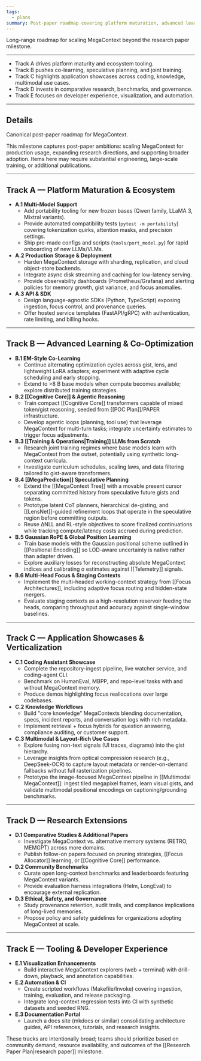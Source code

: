 ```yaml
---
tags:
  - plans
summary: Post-paper roadmap covering platform maturation, advanced learning, applications, research extensions, and developer experience.
---
```

Long-range roadmap for scaling MegaContext beyond the research paper milestone.

---

- Track A drives platform maturity and ecosystem tooling.
- Track B pushes co-learning, speculative planning, and joint training.
- Track C highlights application showcases across coding, knowledge, multimodal use cases.
- Track D invests in comparative research, benchmarks, and governance.
- Track E focuses on developer experience, visualization, and automation.

---
## Details

Canonical post-paper roadmap for MegaContext.

This milestone captures post-paper ambitions: scaling MegaContext for production usage, expanding research directions, and supporting broader adoption. Items here may require substantial engineering, large-scale training, or additional publications.

---
## Track A — Platform Maturation & Ecosystem
- **A.1 Multi-Model Support**
  - Add portability tooling for new frozen bases (Qwen family, LLaMA 3, Mixtral variants).
  - Provide automated compatibility tests (`pytest -m portability`) covering tokenization quirks, attention masks, and precision settings.
  - Ship pre-made configs and scripts (`tools/port_model.py`) for rapid onboarding of new LLMs/VLMs.
- **A.2 Production Storage & Deployment**
  - Harden MegaContext storage with sharding, replication, and cloud object-store backends.
  - Integrate async disk streaming and caching for low-latency serving.
  - Provide observability dashboards (Prometheus/Grafana) and alerting policies for memory growth, gist variance, and focus anomalies.
- **A.3 API & SDK**
  - Design language-agnostic SDKs (Python, TypeScript) exposing ingestion, focus control, and provenance queries.
  - Offer hosted service templates (FastAPI/gRPC) with authentication, rate limiting, and billing hooks.

---
## Track B — Advanced Learning & Co-Optimization
- **B.1 EM-Style Co-Learning**
  - Continue alternating optimization cycles across gist, lens, and lightweight LoRA adapters; experiment with adaptive cycle scheduling and early stopping.
  - Extend to >8 B base models when compute becomes available; explore distributed training strategies.
- **B.2 [[Cognitive Core]] & Agentic Reasoning**
  - Train compact [[Cognitive Core]] transformers capable of mixed token/gist reasoning, seeded from [[POC Plan]]/PAPER infrastructure.
  - Develop agentic loops (planning, tool use) that leverage MegaContext for multi-turn tasks; integrate uncertainty estimates to trigger focus adjustments.
- **B.3 [[Training & Operations|Training]] LLMs from Scratch**
  - Research joint training regimes where base models learn with MegaContext from the outset, potentially using synthetic long-context curricula.
  - Investigate curriculum schedules, scaling laws, and data filtering tailored to gist-aware transformers.
- **B.4 [[MegaPrediction]] Speculative Planning**
  - Extend the [[MegaContext Tree]] with a movable present cursor separating committed history from speculative future gists and tokens.
  - Prototype latent CoT planners, hierarchical de-gisting, and [[LensNet]]-guided refinement loops that operate in the speculative region before committing outputs.
  - Reuse ΔNLL and RL-style objectives to score finalized continuations while tracking compute/latency costs accrued during prediction.
- **B.5 Gaussian RoPE & Global Position Learning**
  - Train base models with the Gaussian positional scheme outlined in [[Positional Encoding]] so LOD-aware uncertainty is native rather than adapter driven.
  - Explore auxiliary losses for reconstructing absolute MegaContext indices and calibrating σ estimates against [[Telemetry]] signals.
- **B.6 Multi-Head Focus & Staging Contexts**
  - Implement the multi-headed working-context strategy from [[Focus Architectures]], including adaptive focus routing and hidden-state mergers.
  - Evaluate staging contexts as a high-resolution reservoir feeding the heads, comparing throughput and accuracy against single-window baselines.

---
## Track C — Application Showcases & Verticalization
- **C.1 Coding Assistant Showcase**
  - Complete the repository-ingest pipeline, live watcher service, and coding-agent CLI.
  - Benchmark on HumanEval, MBPP, and repo-level tasks with and without MegaContext memory.
  - Produce demos highlighting focus reallocations over large codebases.
- **C.2 Knowledge Workflows**
  - Build "core knowledge" MegaContexts blending documentation, specs, incident reports, and conversation logs with rich metadata.
  - Implement retrieval + focus hybrids for question answering, compliance auditing, or customer support.
- **C.3 Multimodal & Layout-Rich Use Cases**
  - Explore fusing non-text signals (UI traces, diagrams) into the gist hierarchy.
  - Leverage insights from optical compression research (e.g., DeepSeek-OCR) to capture layout metadata or render-on-demand fallbacks without full rasterization pipelines.
  - Prototype the image-focused MegaContext pipeline in [[Multimodal MegaContext]]: ingest tiled megapixel frames, learn visual gists, and validate multimodal positional encodings on captioning/grounding benchmarks.

---
## Track D — Research Extensions
- **D.1 Comparative Studies & Additional Papers**
  - Investigate MegaContext vs. alternative memory systems (RETRO, MEMGPT) across more domains.
  - Publish follow-on papers focused on pruning strategies, [[Focus Allocator]] learning, or [[Cognitive Core]] performance.
- **D.2 Community Benchmarks**
  - Curate open long-context benchmarks and leaderboards featuring MegaContext variants.
  - Provide evaluation harness integrations (Helm, LongEval) to encourage external replication.
- **D.3 Ethical, Safety, and Governance**
  - Study provenance retention, audit trails, and compliance implications of long-lived memories.
  - Propose policy and safety guidelines for organizations adopting MegaContext at scale.

---
## Track E — Tooling & Developer Experience
- **E.1 Visualization Enhancements**
  - Build interactive MegaContext explorers (web + terminal) with drill-down, playback, and annotation capabilities.
- **E.2 Automation & CI**
  - Create scripted workflows (Makefile/Invoke) covering ingestion, training, evaluation, and release packaging.
  - Integrate long-context regression tests into CI with synthetic datasets and seeded RNG.
- **E.3 Documentation Portal**
  - Launch a docs site (mkdocs or similar) consolidating architecture guides, API references, tutorials, and research insights.

These tracks are intentionally broad; teams should prioritize based on community demand, resource availability, and outcomes of the [[Research Paper Plan|research paper]] milestone.
